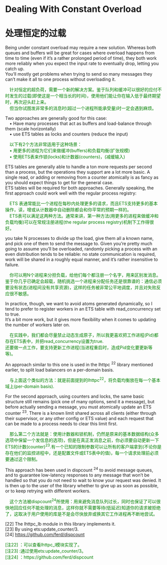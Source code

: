 # Dealing With Constant Overload
# 处理恒定的过载
Being under constant overload may require a new solution. Whereas both queues and buffers will be great for cases where overload happens from time to time (even if it’s a rather prolonged period of time), they both work more reliably when you expect the input rate to eventually drop, letting you catch up.<br>
You’ll mostly get problems when trying to send so many messages they can’t make it all to one process without overloading it.
<p></p> <font color="green">
&emsp;针对恒定的超负荷，需要一个新的解决方案。鉴于队列和缓冲可以很好的应付不时发生的过载(即使这是一个相当长的时间)，使用他们能让你在输入低于最终期望时，再次迎头赶上来。<br>
&emsp;但当你试图发非常多的消息时(超过一个进程所能承受量)时一定会遇到麻烦。
</font> <p></p>

Two approaches are generally good for this case:<br>
&emsp;• Have many processes that act as buffers and load-balance through them (scale horizontally)<br>
&emsp;• use ETS tables as locks and counters (reduce the input)<br>
<p></p> <font color="green">
&emsp;以下有2个方法非常适用于这种场景：<br>
&emsp;•  用更多的进程为它们来做缓冲(buffers)和负载均衡(扩张规模)<br>
&emsp;•  使用ETS表来作锁(locks)和计数器(counters)，(减缓输入)<br>
</font> <p></p>

ETS tables are generally able to handle a ton more requests per second than a process, but the operations they support are a lot more basic. A single read, or adding or removing from a counter atomically is as fancy as you should expect things to get for the general case.<br>
ETS tables will be required for both approaches. Generally speaking, the first approach could work well with the regular process registry:<br>
<p></p> <font color="green">
&emsp;ETS 表通常能比一个进程在每秒内处理更多的请求，而且ETS支持更多的基本操作，读，增或从计数器中自动删除都会和你平常的预期一样的。<br>
&emsp;ETS表可以满足这两种方法。通常来讲，第一种方法(用更多的进程来做缓冲和负载均衡)可以在常规注册进程(the regular process registry)机制下工作得很好。
</font> <p></p>
you take N processes to divide up the load, give them all a known name, and pick one of them to send the message to. Given you’re pretty much going to assume you’ll be overloaded, randomly picking a process with an even distribution tends to be reliable: no state communication is required, work will be shared in a roughly equal manner, and it’s rather insensitive to failure.
<p></p> <font color="green">
&emsp;你可以用N个进程来分担负载，给他们每个都注册一个名字，用来区别发消息。鉴于你几乎已确定会超载，随机挑选一个进程来分配任务还是很靠谱的：通信必须要没有状态(进程间没有共享资源)，这样的任务被非常公平地调度，并且对失败反应很不敏感。
</font> <p></p>
In practice, though, we want to avoid atoms generated dynamically, so I tend to prefer to register workers in an ETS table with read_concurrency set to true.<br>
 It’s a bit more work, but it gives more flexibility when it comes to updating the number of workers later on.
 <p></p> <font color="green">
&emsp;在实践中，我们都会尽量禁止动态生成原子，所以我更喜欢把工作进程(Pid)都存在ETS表中，并把read_concurrency设置为true.<br>
还要做一点工作，要支持更新工作进程(当进程重启时，造成Pid变化要更新等等)。<br>
</font> <p></p>

An approach similar to this one is used in the lhttpc <sup>22</sup> library mentioned earlier, to split load balancers on a per-domain basis.
<p></p> <font color="green">
&emsp;与上面这个类似的方法：就是前面提到的lhttpc<sup>22</sup>，将负载均衡放在每一个基本域上(per-domain basis).
</font> <p></p>
For the second approach, using counters and locks, the same basic structure still remains (pick one of many options, send it a message), but before actually sending a message, you must atomically update an ETS counter <sup>23</sup>. There is a known limit shared across all clients (either through their supervisor, or any other config or ETS value) and each request that can be made to a process needs to clear this limit first.
<p></p> <font color="green">
&emsp;那么第二个方法就是：使用计数器和锁机制，仍然是原来的基本数据结构(众多选项中保留一个发信息的选项)，但是在真正发消息之前，你必须要自动更新一下ETS的计数(counter)<sup>23</sup>.有一个已知的限制参数可以让所有的客户端拿到(不论你是存在他们的监控进程中，还是配置文件或ETS表中的值)，每一个请求处理前必须要通过这个限制。
</font> <p></p>
This approach has been used in dispcount <sup>24</sup> to avoid message queues, and to guarantee low-latency responses to any message that won’t be handled so that you do not need to wait to know your request was denied. It is then up to the user of the library whether to give up as soon as possible, or to keep retrying with different workers.
<p></p> <font color="green">
&emsp;这个方法被dispcount<sup>24</sup>所使用：用来避免消息队列过长，同时也保证了可以很快地回应任何不能处理的消息，这样你就不需要等待(低延迟)知道你的请求被拒绝了，这取决于用户使用的库是不是会尽快放弃或换其它工作进程再不断地尝试。
</font> <p></p>

[22] The lhttpc_lb module in this library implements it.<br>
[23] By using ets:update_counter/3.<br>
[24] https://github.com/ferd/dispcount <br>
<p></p> <font color="green">
[注22] ：可以查看lhttpc_l模块实现了。<br>
[注23] :通过使用ets:update_counter/3。<br>
[注24] ：https://github.com/ferd/dispcount <br>
</font> <p></p>



